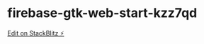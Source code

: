 # firebase-gtk-web-start-kzz7qd

[Edit on StackBlitz ⚡️](https://stackblitz.com/edit/firebase-gtk-web-start-kzz7qd)